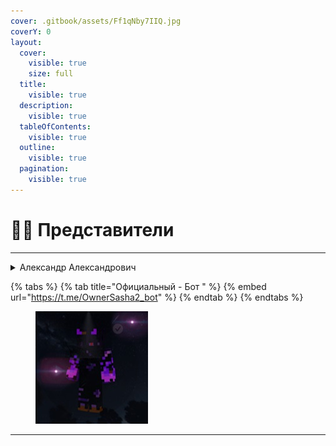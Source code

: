 ```yaml
---
cover: .gitbook/assets/Ff1qNby7IIQ.jpg
coverY: 0
layout:
  cover:
    visible: true
    size: full
  title:
    visible: true
  description:
    visible: true
  tableOfContents:
    visible: true
  outline:
    visible: true
  pagination:
    visible: true
---
```


# 🧑‍💻 Представители&#x20;

***



<details>

<summary>Александр Александрович</summary>

Создатель этого сайта и также крупных проектов&#x20;

Также есть Официальный Бот и Сайты

</details>

{% tabs %}
{% tab title="Официальный - Бот " %}
{% embed url="https://t.me/OwnerSasha2_bot" %}
{% endtab %}
{% endtabs %}

<figure><img src=".gitbook/assets/4JIqIsGbsvA (1).jpg" alt=""><figcaption></figcaption></figure>



***
